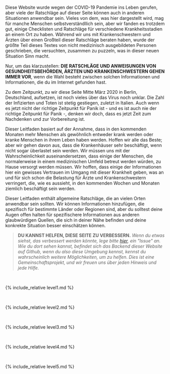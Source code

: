 Diese Website wurde wegen der COVID-19 Pandemie ins Leben gerufen, aber viele der Ratschläge auf dieser Seite können auch in anderen Situationen anwendbar sein. Vieles von dem, was hier dargestellt wird, mag für manche Menschen selbstverständllich sein, aber wir fanden es trotzdem gut, einige Checklisten und Ratschläge für verschiedene Krankheitsstadien an einem Ort zu haben. Während wir uns mit Krankenschwestern und Ärzten über einen Großteil dieser Ratschläge beraten haben, wurde der größte Teil dieses Textes von nicht medizinisch ausgebildeten Personen geschrieben, die versuchten, zusammen zu puzzeln, was in dieser neuen Situation Sinn macht. 

Nur, um das klarzustellen: **DIE RATSCHLÄGE UND ANWEISUNGEN VON GESUNDHEITSBEHÖRDEN, ÄRZTEN UND KRANKENSCHWESTERN GEHEN IMMER VOR**, wenn die Wahl besteht zwischen solchen Informationen und Informationen, die du im Internet gefunden hast.

Zu dem Zeitpunkt, zu wir diese Seite Mitte März 2020 in Berlin, Deutschland, aufsetzen, ist noch vieles über das Virus noch unklar. Die Zahl der Infizierten und Toten ist stetig gestiegen, zuletzt in Italien. Auch wenn es jetzt nicht der richtige Zeitpunkt für Panik ist - und es ist auch nie der richtige Zeitpunkt für Panik -, denken wir doch, dass es jetzt Zeit zum Nachdenken und zur Vorbereitung ist.

Dieser Leitfaden basiert auf der Annahme, dass in den kommenden Monaten mehr Menschen als gewöhnlich entweder krank werden oder kranke Menschen in ihrem Leben haben werden. Hoffen wir alle das Beste; aber wir gehen davon aus, dass die Krankenhäuser sehr beschäftigt, wenn nicht sogar überlastet sein werden. Wir müssen uns mit der Wahrscheinlichkeit auseinandersetzen, dass einige der Menschen, die normalerweise in einem medizinischen Umfeld betreut werden würden, zu Hause versorgt werden müssen. Wir hoffen, dass einige der Informationen hier ein gewisses Vertrauen im Umgang mit dieser Krankheit geben, was an und für sich schon die Belastung für Ärzte und Krankenschwestern verringert, die, wie es aussieht, in den kommenden Wochen und Monaten ziemlich beschäftigt sein werden.

Dieser Leitfaden enthält allgemeine Ratschläge, die an vielen Orten anwendbar sein sollten. Wir können Informationen hinzufügen, die spezifisch für bestimmte Länder oder Regionen sind, aber du solltest deine Augen offen halten für spezifischere Informationen aus anderen glaubwürdigen Quellen, die sich in deiner Nähe befinden und deine konkrekte Situation besser einschätzen können.

> **DU KANNST HELFEN, DIESE SEITE ZU VERBESSERN.** *Wenn du etwas siehst, das verbessert werden könnte, lege bitte [hier](https://github.com/covid-zu-hause/covid-zu-hause.github.io/issues/new), ein "Issue" an. Wie du dort sehen kannst, befindet sich das Backend dieser Website auf Github, wenn du also diese Umgebung kennst, kennst du wahrscheinlich weitere Möglichkeiten, um zu helfen. Dies ist eine Gemeinschaftsprojekt, und wir freuen uns über jeden Hinweis und jede Hilfe.*

&nbsp; 

{% include_relative level1.md %}

&nbsp; 

{% include_relative level2.md %}

&nbsp; 
 
{% include_relative level3.md %}
            
&nbsp; 
 
{% include_relative level4.md %}
        
&nbsp; 
 
{% include_relative level5.md %}
